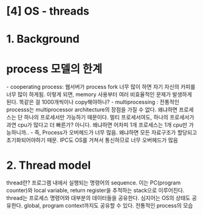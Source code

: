 <h1><span class="highlight-title">[4] OS - threads</span></h1>
<h1><span class="highlight-title">1. Background</span></h1>
<h1><span class="highlight-text">process 모델의 한계</span></h1>
- cooperating process: 웹서버가 process fork 너무 많이 하면 자기 자신의 카피를 너무 많이 하게됨. 이렇게 되면, memory 사용부터 여러 비효율적인 문제가 발생하게 된다. 똑같은 걸 1000개씩이나 copy해야하나?
- multiprocessing : 전통적인 processs는 multiprocessor architecture의 장점을 가질 수 없다. 왜냐하면 프로세스는 단 하나의 프로세서만 가능하기 때문이다.
멀티 프로세서여도, 하나의 프로세서가 과연 cpu가 많다고 더 빠른가? 아니다. 왜냐하면 어차피 1개 프로세스는 1개 cpu만 가능하니까..
- 즉, Process가 오버헤드가 너무 많음. 왜냐하면 모든 자료구조가 할당되고 초기화되어야하기 때문. IPC도 OS를 거쳐서 통신하므로 너무 오버헤드가 많음
<h1><span class="highlight-title">2. Thread model</span></h1>
thread란? 프로그램 내에서 실행되는 명령어의 sequence. 이는 PC(program counter)와 local variable, return register을 추적하는 stack으로 이루어진다.
thread는 프로세스 명령어와 대부분의 데이터들을 공유한다. 심지어는 OS의 상태도 공유한다. global, program context까지도 공유할 수 있다.
전통적인 process의 모습